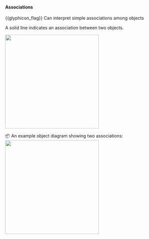 <div id="title">

#### Associations

</div>

<span id="prereqs"></span>

<span id="outcomes">{{glyphicon_flag}} Can interpret simple associations among objects</span>

<div id="body">

A solid line indicates an association between two objects.

<img src="{{baseUrl}}/uml/objectDiagrams/associations/images/notation.png" width="300" />

<tip-box> 

:package: An example object diagram showing two associations:<br>
<img src="{{baseUrl}}/uml/objectDiagrams/associations/images/example.png" width="300" />

</tip-box>

</div>

<div id="extras">
</div>